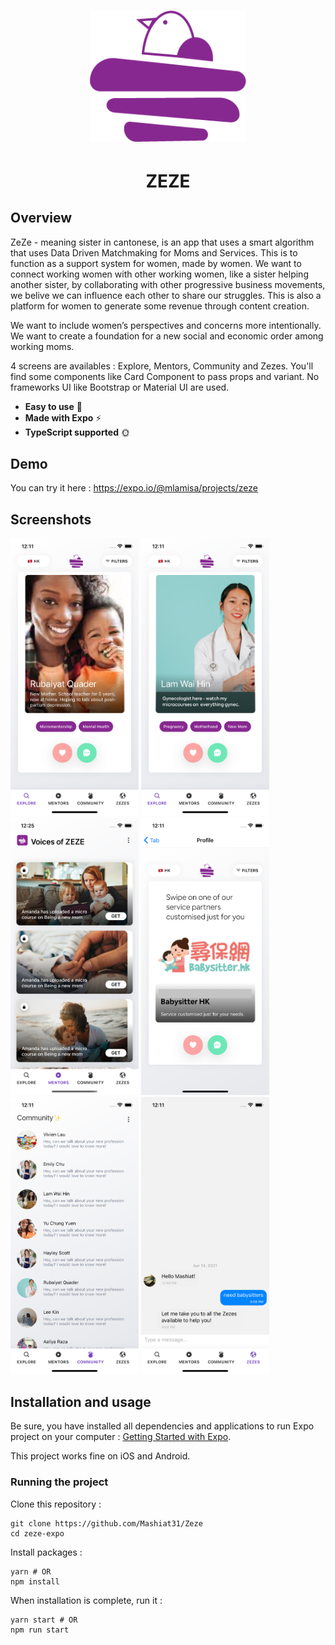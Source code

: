 
<h1 align="center">
<img
		width="250"
		alt="Zeze"
		src="./assets/images/opaque.png">

</h1>

<h1 align="center"> ZEZE </h1>


## Overview

ZeZe - meaning sister in cantonese, is an app that uses a smart algorithm that uses Data Driven Matchmaking for Moms and Services.
This is to function as a support system for women, made by women. We want to connect working women with other working women, like a sister helping another sister, by collaborating with other progressive business movements, we belive we can influence each other to share our struggles. This is also a platform for women to generate some revenue through content creation.

We want to include women’s perspectives and concerns more intentionally. We want to create a foundation for a new social and economic order among working moms.


 4 screens are availables : Explore, Mentors, Community and Zezes. You'll find some components like Card Component to pass props and variant. No frameworks UI like Bootstrap or Material UI are used.

- **Easy to use** 🤘
- **Made with Expo** ⚡
- **TypeScript supported** 🌞



## Demo

You can try it here : https://expo.io/@mlamisa/projects/zeze

## Screenshots

<img
width="205"
alt="Capture 1"
src="./assets/images/1.png">
<img
width="205"
alt="Capture 2"
src="./assets/images/2.png">
<img
width="205"
alt="Capture 3"
src="./assets/images/3.png">
<img
width="205"
alt="Capture 4"
src="./assets/images/Group 4.png">
<img
width="205"
alt="Capture 4"
src="./assets/images/chat.png">
<img
width="205"
alt="Capture 4"
src="./assets/images/chat2.png">


## Installation and usage

Be sure, you have installed all dependencies and applications to run Expo project on your computer : [Getting Started with Expo](https://docs.expo.io/get-started/installation/).

This project works fine on iOS and Android.


### Running the project

Clone this repository :

```
git clone https://github.com/Mashiat31/Zeze
cd zeze-expo
```

Install packages :

```shell
yarn # OR
npm install
```

When installation is complete, run it :

```shell
yarn start # OR
npm run start
```




